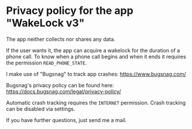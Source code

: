 # Privacy policy for the app "WakeLock v3"

The app neither collects nor shares any data.

If the user wants it, the app can acquire a wakelock for the duration of a phone call.
To know when a phone call begins and when it ends it requires the permission `READ_PHONE_STATE`.

I make use of "Bugsnag" to track app crashes: https://www.bugsnag.com/

Bugsnag's privacy policy can be found here: https://docs.bugsnag.com/legal/privacy-policy/

Automatic crash tracking requires the `INTERNET` permission.
Crash tracking can be disabled via settings.

If you have further questions, just send me a mail.
